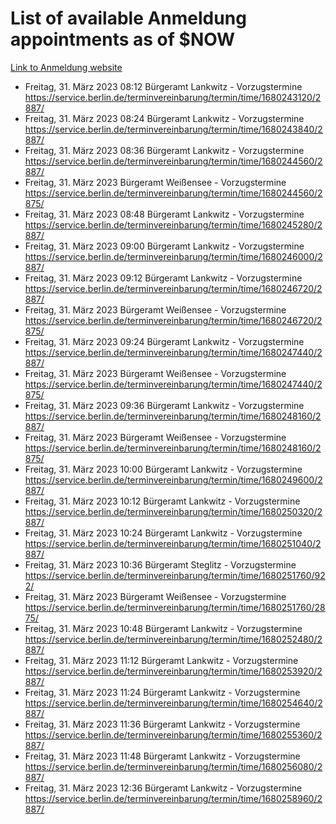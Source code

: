 # List of available Anmeldung appointments as of $NOW
[Link to Anmeldung website](https://service.berlin.de/terminvereinbarung/termin/tag.php?termin=1&anliegen[]=120686&dienstleisterlist=122210,122217,327316,122219,327312,122227,327314,122231,327346,122243,327348,122254,122252,329742,122260,329745,122262,329748,122271,327278,122273,327274,122277,327276,330436,122280,327294,122282,327290,122284,327292,122291,327270,122285,327266,122286,327264,122296,327268,150230,329760,122297,327286,122294,327284,122312,329763,122314,329775,122304,327330,122311,327334,122309,327332,317869,122281,327352,122279,329772,122283,122276,327324,122274,327326,122267,329766,122246,327318,122251,327320,122257,327322,122208,327298,122226,327300&herkunft=http%3A%2F%2Fservice.berlin.de%2Fdienstleistung%2F120686%2F)
- Freitag, 31. März 2023 08:12 Bürgeramt Lankwitz - Vorzugstermine https://service.berlin.de/terminvereinbarung/termin/time/1680243120/2887/
- Freitag, 31. März 2023 08:24 Bürgeramt Lankwitz - Vorzugstermine https://service.berlin.de/terminvereinbarung/termin/time/1680243840/2887/
- Freitag, 31. März 2023 08:36 Bürgeramt Lankwitz - Vorzugstermine https://service.berlin.de/terminvereinbarung/termin/time/1680244560/2887/
- Freitag, 31. März 2023  Bürgeramt Weißensee - Vorzugstermine https://service.berlin.de/terminvereinbarung/termin/time/1680244560/2875/
- Freitag, 31. März 2023 08:48 Bürgeramt Lankwitz - Vorzugstermine https://service.berlin.de/terminvereinbarung/termin/time/1680245280/2887/
- Freitag, 31. März 2023 09:00 Bürgeramt Lankwitz - Vorzugstermine https://service.berlin.de/terminvereinbarung/termin/time/1680246000/2887/
- Freitag, 31. März 2023 09:12 Bürgeramt Lankwitz - Vorzugstermine https://service.berlin.de/terminvereinbarung/termin/time/1680246720/2887/
- Freitag, 31. März 2023  Bürgeramt Weißensee - Vorzugstermine https://service.berlin.de/terminvereinbarung/termin/time/1680246720/2875/
- Freitag, 31. März 2023 09:24 Bürgeramt Lankwitz - Vorzugstermine https://service.berlin.de/terminvereinbarung/termin/time/1680247440/2887/
- Freitag, 31. März 2023  Bürgeramt Weißensee - Vorzugstermine https://service.berlin.de/terminvereinbarung/termin/time/1680247440/2875/
- Freitag, 31. März 2023 09:36 Bürgeramt Lankwitz - Vorzugstermine https://service.berlin.de/terminvereinbarung/termin/time/1680248160/2887/
- Freitag, 31. März 2023  Bürgeramt Weißensee - Vorzugstermine https://service.berlin.de/terminvereinbarung/termin/time/1680248160/2875/
- Freitag, 31. März 2023 10:00 Bürgeramt Lankwitz - Vorzugstermine https://service.berlin.de/terminvereinbarung/termin/time/1680249600/2887/
- Freitag, 31. März 2023 10:12 Bürgeramt Lankwitz - Vorzugstermine https://service.berlin.de/terminvereinbarung/termin/time/1680250320/2887/
- Freitag, 31. März 2023 10:24 Bürgeramt Lankwitz - Vorzugstermine https://service.berlin.de/terminvereinbarung/termin/time/1680251040/2887/
- Freitag, 31. März 2023 10:36 Bürgeramt Steglitz - Vorzugstermine https://service.berlin.de/terminvereinbarung/termin/time/1680251760/922/
- Freitag, 31. März 2023  Bürgeramt Weißensee - Vorzugstermine https://service.berlin.de/terminvereinbarung/termin/time/1680251760/2875/
- Freitag, 31. März 2023 10:48 Bürgeramt Lankwitz - Vorzugstermine https://service.berlin.de/terminvereinbarung/termin/time/1680252480/2887/
- Freitag, 31. März 2023 11:12 Bürgeramt Lankwitz - Vorzugstermine https://service.berlin.de/terminvereinbarung/termin/time/1680253920/2887/
- Freitag, 31. März 2023 11:24 Bürgeramt Lankwitz - Vorzugstermine https://service.berlin.de/terminvereinbarung/termin/time/1680254640/2887/
- Freitag, 31. März 2023 11:36 Bürgeramt Lankwitz - Vorzugstermine https://service.berlin.de/terminvereinbarung/termin/time/1680255360/2887/
- Freitag, 31. März 2023 11:48 Bürgeramt Lankwitz - Vorzugstermine https://service.berlin.de/terminvereinbarung/termin/time/1680256080/2887/
- Freitag, 31. März 2023 12:36 Bürgeramt Lankwitz - Vorzugstermine https://service.berlin.de/terminvereinbarung/termin/time/1680258960/2887/
